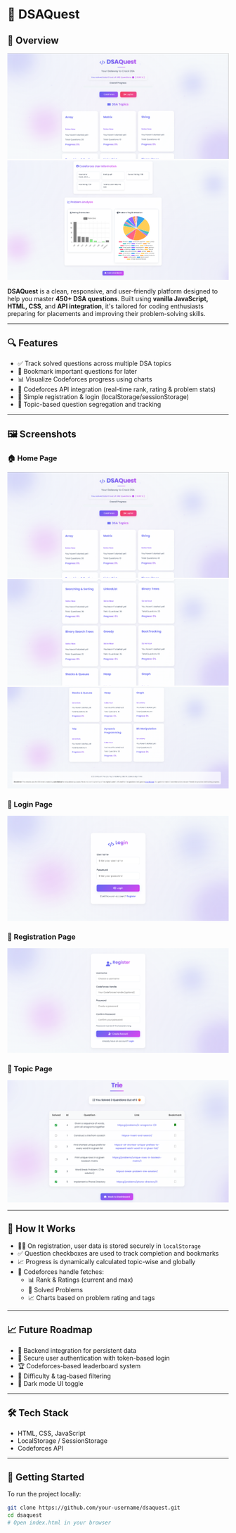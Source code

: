 # 🚀 DSAQuest

## 👀 Overview

![Cover Image](Images/Index_Page.png)
![Profile Image](Images/CF_Profile.png)

**DSAQuest** is a clean, responsive, and user-friendly platform designed to help you master **450+ DSA questions**. Built using **vanilla JavaScript, HTML, CSS**, and **API integration**, it's tailored for coding enthusiasts preparing for placements and improving their problem-solving skills.

---

## 🔍 Features

- ✅ Track solved questions across multiple DSA topics
- 📌 Bookmark important questions for later
- 📊 Visualize Codeforces progress using charts
- 🔗 Codeforces API integration (real-time rank, rating & problem stats)
- 🔐 Simple registration & login (localStorage/sessionStorage)
- 🧩 Topic-based question segregation and tracking

---

## 🖼️ Screenshots

### 🏠 Home Page
![Cover Image](Images/Index_Page.png)
![Home Page](Images/Index_Page%20(1).png)
![Home Page](Images/Index_Page%20(2).png)

### 🔐 Login Page
![Login Page](Images/Login.png)

### 📝 Registration Page
![Register Page](Images/Register.png)

### 📂 Topic Page
![Topic Page](Images/Topic.png)

---

## 🧠 How It Works

- 🧑‍💼 On registration, user data is stored securely in `localStorage`
- ✅ Question checkboxes are used to track completion and bookmarks
- 📈 Progress is dynamically calculated topic-wise and globally
- 📡 Codeforces handle fetches:
  - 📊 Rank & Ratings (current and max)
  - 🧮 Solved Problems
  - 📈 Charts based on problem rating and tags

---

## 📈 Future Roadmap

- 🔗 Backend integration for persistent data
- 🔐 Secure user authentication with token-based login
- 🏆 Codeforces-based leaderboard system
- 🔎 Difficulty & tag-based filtering
- 🌙 Dark mode UI toggle

---

## 🛠 Tech Stack

- HTML, CSS, JavaScript
- LocalStorage / SessionStorage
- Codeforces API

---

## 🚀 Getting Started

To run the project locally:

```bash
git clone https://github.com/your-username/dsaquest.git
cd dsaquest
# Open index.html in your browser
